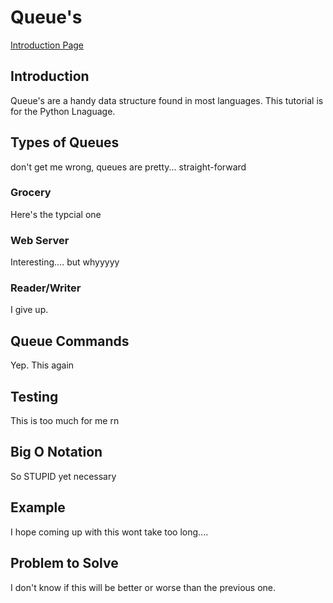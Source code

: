 # Queue's

[Introduction Page](0-Introduction.md)

## Introduction

Queue's are a handy data structure found in most languages. This tutorial is for the Python Lnaguage. 

## Types of Queues

don't get me wrong, queues are pretty... straight-forward

### Grocery

Here's the typcial one

### Web Server

Interesting.... but whyyyyy

### Reader/Writer

I give up.

## Queue Commands

Yep. This again

## Testing

This is too much for me rn

## Big O Notation

So STUPID yet necessary

## Example

I hope coming up with this wont take too long....

## Problem to Solve

I don't know if this will be better or worse than the previous one.